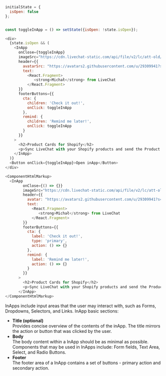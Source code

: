 ```js
initialState = {
  isOpen: false
};


const toggleInApp = () => setState({isOpen: !state.isOpen});

<div>
  {state.isOpen && (
    <InApp
      onClose={toggleInApp}
      imageSrc="https://cdn.livechat-static.com/api/file/v2/lc/att-old/8656216/fe28d6850106f65c9207f3dcea091099/product-cards-shopify-preview.gif"
      header={{
        avatarSrc: "https://avatars2.githubusercontent.com/u/29309941?s=88&v=4",
        text: 
          <React.Fragment>
             <strong>Michał</strong> from LiveChat
          </React.Fragment>       
      }}
      footerButtons={{
        cta: {
          children: 'Check it out!',
          onClick: toggleInApp
        },
        remind: {
          children: 'Remind me later!',
          onClick: toggleInApp
        }
      }}
    >
      <h2>Product Cards for Shopify</h2>
      <p>Sync LiveChat with your Shopify products and send the Product Cards via chat. Save time on searching for links to products and see customers buy more at your store.</p>
    </InApp>
  )}
  <Button onClick={toggleInApp}>Open inApp</Button>
</div>
```

```js 
<ComponentHtmlMarkup>
  <InApp
        onClose={() => {}}
        imageSrc="https://cdn.livechat-static.com/api/file/v2/lc/att-old/8656216/fe28d6850106f65c9207f3dcea091099/product-cards-shopify-preview.gif"
        header={{
          avatar: "https://avatars2.githubusercontent.com/u/29309941?s=88&v=4",
          text: 
            <React.Fragment>
               <strong>Michał</strong> from LiveChat
            </React.Fragment>       
        }}
        footerButtons={{
          cta: {
            label: 'Check it out!',
            type: 'primary',
            action: () => {}
          },
          remind: {
            label: 'Remind me later!',
            action: () => {}
          }
        }}
      >
        <h2>Product Cards for Shopify</h2>
        <p>Sync LiveChat with your Shopify products and send the Product Cards via chat. Save time on searching for links to products and see customers buy more at your store.</p>
      </InApp>
</ComponentHtmlMarkup>
```

InApps include input areas that the user may interact with, such as Forms, Dropdowns, Selectors, and Links. 
InApp basic sections:
<ul>
  <li>
    <b>Title (optional)</b><br />
    Provides concise overview of the contents of the inApp. The title mirrors the action or button that was clicked by the user.
  </li>
  <li>
    <b>Body</b><br />
    The body content within a InApp should be as minimal as possible. Components that may be used in InApps include: Form fields, Text Area, Select, and Radio Buttons.
  </li>
  <li>
    <b>Footer</b><br />
    The footer area of a InApp contains a set of buttons - primary action and secondary action.
  </li>
</ul>

